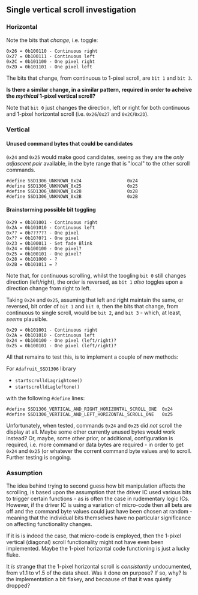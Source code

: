 ## Single vertical scroll investigation

### Horizontal

Note the bits that *change*, i.e. toggle:

```none
0x26 = 0b100110 - Continuous right
0x27 = 0b100111 - Continuous left
0x2C = 0b101100 - One pixel right
0x2D = 0b101101 - One pixel left
```

The bits that change, from continuous to 1-pixel scroll, are `bit 1` and `bit 3`. 

**Is there a similar change, in a similar pattern, required in order to acheive the *mythical* 1-pixel vertical scroll?**

Note that `bit 0` just changes the direction, left or right for both continuous and 1-pixel horizontal scroll (i.e. `0x26`/`0x27` and `0x2C`/`0x2D`).

### Vertical

#### Unused command bytes that could be candidates

`0x24` and `0x25` would make good candidates, seeing as they are the *only adjascent pair* available, in the byte range that is "local" to the other scroll commands.

```none
#define SSD1306_UNKNOWN_0x24                 0x24
#define SSD1306_UNKNOWN_0x25                 0x25
#define SSD1306_UNKNOWN_0x28                 0x28
#define SSD1306_UNKNOWN_0x2B                 0x2B
```

#### Brainstorming possible bit toggling

```none
0x29 = 0b101001 - Continuous right
0x2A = 0b101010 - Continuous left
0x?? = 0b?????? - One pixel
0x?? = 0b10?0?1 - One pixel
0x23 = 0b100011 - Set fade Blink
0x24 = 0b100100 - One pixel?
0x25 = 0b100101 - One pixel?
0x28 = 0b101000 - ?
0x2B = 0b101011 = ? 
```

Note that, for continuous scrolling, whilst the toogling `bit 0` still changes direction (left/right), the order is reversed, as `bit 1` *also* toggles upon a direction change from right to left.


Taking `0x24` and `0x25`, assuming that left and right maintain the same, or reversed, bit order of `bit 1` and `bit 0`, then the bits that change, from continuous to single scroll, would be `bit 2`, and `bit 3` - which, at least, *seems* plausible.

```none
0x29 = 0b101001 - Continuous right
0x2A = 0b101010 - Continuous left
0x24 = 0b100100 - One pixel (left/right)?
0x25 = 0b100101 - One pixel (left/right)?
```

All that remains to test this, is to implement a couple of new methods:

For `Adafruit_SSD1306` library

 - `startscrolldiagrightone()`
 - `startscrolldiagleftone()`

with the following `#define` lines:

```none
#define SSD1306_VERTICAL_AND_RIGHT_HORIZONTAL_SCROLL_ONE  0x24
#define SSD1306_VERTICAL_AND_LEFT_HORIZONTAL_SCROLL_ONE   0x25
```

Unfortunately, when tested, commands `0x24` and `0x25` did *not* scroll the display at all. Maybe some other currently unused bytes would work instead? Or, maybe, some other prior, or additional, configuration is required, i.e. more command or data bytes are required - in order to get `0x24` and `0x25` (or whatever the corrent command byte values are) to scroll.  Further testing is ongoing.

### Assumption

The idea behind trying to second guess how bit manipulation affects the scrolling, is based upon the assumption that the driver IC used various bits to trigger certain functions - as is often the case in rudementary logic ICs. However, if the driver IC is using a variation of micro-code then all bets are off and the command byte values could just have been chosen at random - meaning that the individual bits themselves have no particular significance on affecting functionality changes.

If it is is indeed the case, that micro-code is employed, then the 1-pixel vertical (diagonal) scroll functionality might not have even been implemented. Maybe the 1-pixel horizontal code functioning is just a lucky fluke.

It *is* strange that the 1-pixel horizontal scroll is *consistantly* undocumented, from v1.1 to v1.5 of the data sheet. Was it done on purpose? If so, why? Is the implementation a bit flakey, and becaause of that it was quietly dropped?


